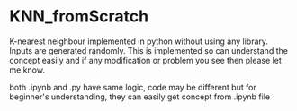 # KNN_fromScratch
K-nearest neighbour implemented in python without using any library. Inputs are generated randomly. This is implemented so can understand the concept easily and if any modification or problem you see then please let me know.


both .ipynb and .py have same logic, code may be different but for beginner's understanding, they can easily get concept from .ipynb file
